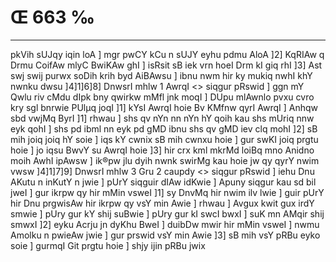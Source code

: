 # Œ 663 ‰
---
pkVih sUJqy iqin loA ] mgr pwCY kCu n sUJY eyhu pdmu AloA ]2]
KqRIAw q Drmu CoifAw mlyC BwiKAw ghI ] isRsit sB iek vrn hoeI Drm
kI giq rhI ]3] Ast swj swij purwx soDih krih byd AiBAwsu ] ibnu
nwm hir ky mukiq nwhI khY nwnku dwsu ]4]1]6]8]
DnwsrI mhlw 1 AwrqI
<> siqgur pRswid ]
ggn mY Qwlu riv cMdu dIpk bny qwirkw mMfl jnk moqI ] DUpu mlAwnlo
pvxu cvro kry sgl bnrwie PUlµq joqI ]1] kYsI AwrqI hoie Bv KMfnw
qyrI AwrqI ] Anhqw sbd vwjMq ByrI ]1] rhwau ] shs qv nYn nn nYn
hY qoih kau shs mUriq nnw eyk qohI ] shs pd ibml nn eyk pd gMD
ibnu shs qv gMD iev clq mohI ]2] sB mih joiq joiq hY soie ] iqs kY
cwnix sB mih cwnxu hoie ] gur swKI joiq prgtu hoie ] jo iqsu BwvY su
AwrqI hoie ]3] hir crx kml mkrMd loiBq mno Anidno moih AwhI
ipAwsw ] ik®pw jlu dyih nwnk swirMg kau hoie jw qy qyrY nwim vwsw
]4]1]7]9]
DnwsrI mhlw 3 Gru 2 caupdy
<> siqgur pRswid ]
iehu Dnu AKutu n inKutY n jwie ] pUrY siqguir dIAw idKwie ] Apuny
siqgur kau sd bil jweI ] gur ikrpw qy hir mMin vsweI ]1] sy DnvMq
hir nwim ilv lwie ] guir pUrY hir Dnu prgwisAw hir ikrpw qy vsY min
Awie ] rhwau ] Avgux kwit gux irdY smwie ] pUry gur kY shij suBwie ]
pUry gur kI swcI bwxI ] suK mn AMqir shij smwxI ]2] eyku Acrju jn
dyKhu BweI ] duibDw mwir hir mMin vsweI ] nwmu Amolku n pwieAw jwie
] gur prswid vsY min Awie ]3] sB mih vsY pRBu eyko soie ] gurmqI
Git prgtu hoie ] shjy ijin pRBu jwix
####
